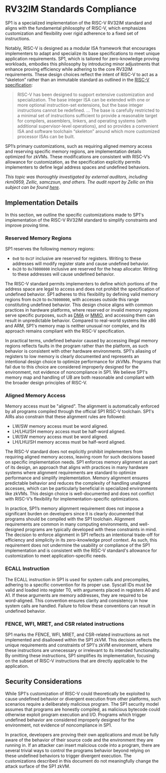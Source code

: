 
# RV32IM Standards Compliance

SP1 is a specialized implementation of the RISC-V RV32IM standard and aligns with the fundamental philosophy of RISC-V, which emphasizes customization and flexibility over rigid adherence to a fixed set of instructions.

Notably, RISC-V is designed as a modular ISA framework that encourages implementers to adapt and specialize its base specifications to meet unique application requirements. SP1, which is tailored for zero-knowledge proving workloads, embodies this philosophy by introducing minor adjustments that enhance proving efficiency while adhering to the core RV32IM requirements. These design choices reflect the intent of RISC-V to act as a “skeleton” rather than an immutable standard as outlined in the [RISC-V specification](https://riscv.org/wp-content/uploads/2017/05/riscv-spec-v2.2.pdf): 

> RISC-V has been designed to support extensive customization and specialization. The base integer ISA can be extended with one or more optional instruction-set extensions, but the base integer instructions cannot be redefined. ... The base is carefully restricted to a minimal set of instructions sufficient to provide a reasonable target for compilers, assemblers, linkers, and operating systems (with additional supervisor-level operations), and so provides a convenient ISA and software toolchain “skeleton” around which more customized processor ISAs can be built.

SP1’s primary customizations, such as requiring aligned memory access and reserving specific memory regions, are implementation details optimized for zkVMs. These modifications are consistent with RISC-V’s allowance for customization, as the specification explicitly permits implementers to define legal address spaces and undefined behaviors. 

*This topic was thoroughly investigated by external auditors, including rkm0959, Zellic, samczsun, and others. The audit report by Zellic on this subject can be found [here](https://github.com/succinctlabs/sp1/tree/dev/audits).*

## Implementation Details

In this section, we outline the specific customizations made to SP1's implementation of the RISC-V RV32IM standard to simplify constraints and improve proving time.

### Reserved Memory Regions

SP1 reserves the following memory regions:
- `0x0` to `0x1F` inclusive are reserved for registers. Writing to these addresses will modify
  register state and cause undefined behavior. 
- `0x20` to `0x78000000` inclusive are reserved for the heap allocator. Writing to these addresses will
  cause undefined behavior.

The RISC-V standard permits implementers to define which portions of the address space are legal to access and does not prohibit the specification of undefined behavior. SP1 adheres to this flexibility by defining valid memory regions from `0x20` to `0x78000000`, with accesses outside this range constituting undefined behavior. This design choice aligns with common practices in hardware platforms, where reserved or invalid memory regions serve specific purposes, such as [DMA](https://en.wikipedia.org/wiki/Direct_memory_access) or [MMIO](https://en.wikipedia.org/wiki/Memory-mapped_I/O_and_port-mapped_I/O), and accessing them can result in unpredictable behavior. Compared to real-world systems like x86 and ARM, SP1's memory map is neither unusual nor complex, and its approach remains compliant with the RISC-V specification.

In practical terms, undefined behavior caused by accessing illegal memory regions reflects faults in the program rather than the platform, as such behavior is consistent with other hardware environments. SP1's aliasing of registers to low memory is clearly documented and represents an intentional design choice to optimize performance for zkVMs. Programs that fail due to this choice are considered improperly designed for the environment, not evidence of noncompliance in SP1. We believe SP1's memory map and handling of UB are both reasonable and compliant with the broader design principles of RISC-V.

### Aligned Memory Access

Memory access must be "aligned". The alignment is automatically enforced by all programs compiled
through the official SP1 RISC-V toolchain. SP1's AIRs also constrain that these alignment rules are followed:
- LW/SW memory access must be word aligned. 
- LH/LHU/SH memory access must be half-word aligned.
- LW/SW memory access must be word aligned.
- LH/LHU/SH memory access must be half-word aligned.

The RISC-V standard does not explicitly prohibit implementers from requiring aligned memory access, leaving room for such decisions based on specific implementation needs. SP1 enforces memory alignment as part of its design, an approach that aligns with practices in many hardware systems where alignment requirements are standard to optimize performance and simplify implementation. Memory alignment ensures predictable behavior and reduces the complexity of handling unaligned accesses, which can be particularly beneficial in specialized environments like zkVMs. This design choice is well-documented and does not conflict with RISC-V’s flexibility for implementation-specific optimizations.

In practice, SP1’s memory alignment requirement does not impose a significant burden on developers since it is clearly documented that programs should be compiled with the SP1 toolchain. Alignment requirements are common in many computing environments, and well-designed programs are typically developed with these constraints in mind. The decision to enforce alignment in SP1 reflects an intentional trade-off for efficiency and simplicity in its zero-knowledge proof context. As such, this requirement does not undermine the usability or compliance of the SP1 implementation and is consistent with the RISC-V standard's allowance for customization to meet application-specific needs.

### ECALL Instruction

The ECALL instruction in SP1 is used for system calls and precompiles, adhering to a specific convention for its proper use. Syscall IDs must be valid and loaded into register T0, with arguments placed in registers A0 and A1. If these arguments are memory addresses, they are required to be word-aligned. This convention ensures clarity and consistency in how system calls are handled. Failure to follow these conventions can result in undefined behavior.

### FENCE, WFI, MRET, and CSR related instructions

SP1 marks the FENCE, WFI, MRET, and CSR-related instructions as not implemented and disallowed within the SP1 zkVM. This decision reflects the unique requirements and constraints of SP1's zkVM environment, where these instructions are unnecessary or irrelevant to its intended functionality. By omitting these instructions, SP1 simplifies its implementation, focusing on the subset of RISC-V instructions that are directly applicable to the application.

## Security Considerations

While SP1's customization of RISC-V could theoretically be exploited to cause undefined behavior or divergent execution from other platforms, such scenarios require a deliberately malicious program. The SP1 security model assumes that programs are honestly compiled, as malicious bytecode could otherwise exploit program execution and I/O. Programs which trigger undefined behavior are considered improperly designed for the environment, not evidence of noncompliance in SP1.

In practice, developers are proving their own applications and must be fully aware of the behavior of their source code and the environment they are running in. If an attacker can insert malicious code into a program, there are several trivial ways to control the programs behavior beyond relying on these undefined behaviors to trigger divergent execution. The customizations described in this document do not meaningfully change the attack surface of the SP1 zkVM.
